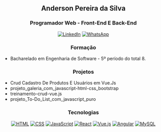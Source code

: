 <h2 align="center"> Anderson Pereira da Silva </h2>
<h3 align="center">Programador Web - Front-End E Back-End</h3>

<p align="center">
  <a href="https://www.linkedin.com/in/anderson-pereira-da-silva-420b84169" target="_blank"><img alt="LinkedIn" src="https://img.shields.io/badge/-LinkedIn-blue?style=flat-square&logo=Linkedin&logoColor=white" /></a>
  <a href="https://wa.me/5569999152019" target="_blank"><img alt="WhatsApp" src="https://img.shields.io/badge/-WhatsApp-green?style=flat-square&logo=WhatsApp&logoColor=white" /></a>
</p>

<h3 align="center">Formação</h3>
<p align="center">
  <ul>
    <li>Bacharelado em Engenharia de Software - 5º período do total 8.</li>
  </ul>
</p>

<h3 align="center">Projetos</h3>
<p align="center">
  <ul>
    <li>Crud Cadastro De Produtos E Usuários em Vue.Js</li>
    <li>projeto_galeria_com_javascript-html-css_bootstrap</li>
    <li>treinamento-crud-vue.js</li>
    <li>projeto_To-Do_List_com_javascript_puro</li>
    
  </ul>
</p>

<h3 align="center">Tecnologias</h3>
<p align="center">
  <a href="https://developer.mozilla.org/pt-BR/docs/Web/HTML" target="_blank"><img alt="HTML" src="https://img.shields.io/badge/-HTML-E34F26?style=flat-square&logo=html5&logoColor=white" /></a>
  <a href="https://developer.mozilla.org/pt-BR/docs/Web/CSS" target="_blank"><img alt="CSS" src="https://img.shields.io/badge/-CSS-1572B6?style=flat-square&logo=css3&logoColor=white" /></a>
  <a href="https://developer.mozilla.org/pt-BR/docs/Web/JavaScript" target="_blank"><img alt="JavaScript" src="https://img.shields.io/badge/-JavaScript-black?style=flat-square&logo=javascript&logoColor=eed718" /></a>
  <a href="https://reactjs.org/" target="_blank"><img alt="React" src="https://img.shields.io/badge/-React-black?style=flat-square&logo=react&logoColor=61DAFB" /></a>
  <a href="https://vuejs.org/" target="_blank"><img alt="Vue.js" src="https://img.shields.io/badge/-Vue.js-35495E?style=flat-square&logo=vue.js&logoColor=4FC08D" /></a>
  <a href="https://angular.io/" target="_blank"><img alt="Angular" src="https://img.shields.io/badge/-Angular-DD0031?style=flat-square&logo=angular" /></a>
  <a href="https://www.mysql.com/" target="_blank"><img alt="MySQL" src="https://img.shields.io/badge/-MySQL-black?style=flat-square&logo=mysql" /></a>
  <a href="https://www.sqlite.org/index.html" target="_blank"><img alt="SQLite" src="https://img.shields.io/badge/-SQLite-black?style=flat-square&logo=sqlite
